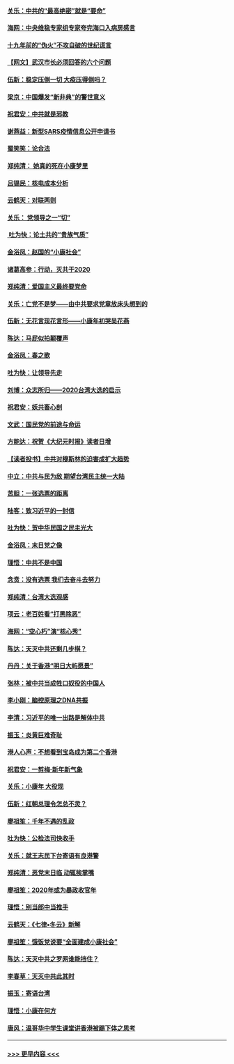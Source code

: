 #### [关乐：中共的“最高绝密”就是“要命”](../pages/nsc993/n11816946.md?t=01242322) 
#### [海网：中央维稳专家组专家夸完海口入病房感言](../pages/nsc993/n11815138.md?t=01242322) 
#### [十九年前的“伪火”不攻自破的世纪谎言](../pages/nsc993/n11813238.md?t=01242322) 
#### [【网文】武汉市长必须回答的六个问题](../pages/nsc993/n11813848.md?t=01242322) 
#### [伍新：稳定压倒一切 大疫压得倒吗？](../pages/nsc993/n11812634.md?t=01242322) 
#### [梁京：中国爆发“新非典”的警世意义](../pages/nsc993/n11812554.md?t=01242322) 
#### [祝君安：中共就是邪教](../pages/nsc993/n11812431.md?t=01242322) 
#### [谢燕益：新型SARS疫情信息公开申请书](../pages/nsc993/n11808840.md?t=01242322) 
#### [蜀笑笑：论合法](../pages/nsc993/n11808064.md?t=01242322) 
#### [郑纯清： 她真的死在小康梦里](../pages/nsc993/n11806623.md?t=01242322) 
#### [吕锡民：核电成本分析](../pages/nsc993/n11806284.md?t=01242322) 
#### [云鹤天：对联两则](../pages/nsc993/n11805957.md?t=01242322) 
#### [关乐： 党领导之一“切”](../pages/nsc993/n11804505.md?t=01242322) 
#### [ 吐为快：论土共的“贵族气质”](../pages/nsc993/n11804490.md?t=01242322) 
#### [金浴凤：赵国的“小康社会”](../pages/nsc993/n11804452.md?t=01242322) 
#### [诸葛高参：行动，灭共于2020](../pages/nsc993/n11804120.md?t=01242322) 
#### [郑纯清：爱国主义最终要党命](../pages/nsc993/n11802197.md?t=01242322) 
#### [关乐：亡党不是梦——由中共要求党章放床头想到的](../pages/nsc993/n11802156.md?t=01242322) 
#### [伍新：无花言现花言形——小康年初哭吴花燕](../pages/nsc993/n11800044.md?t=01242322) 
#### [陈达：马屁似拍颠覆声](../pages/nsc993/n11800010.md?t=01242322) 
#### [金浴凤：春之歌](../pages/nsc993/n11797687.md?t=01242322) 
#### [吐为快：让领导先走](../pages/nsc993/n11797512.md?t=01242322) 
#### [刘博：众志所归——2020台湾大选的启示](../pages/nsc993/n11796878.md?t=01242322) 
#### [祝君安：妖共畜心剖](../pages/nsc993/n11794273.md?t=01242322) 
#### [文武：国民党的前途与命运](../pages/nsc993/n11794198.md?t=01242322) 
#### [方能达：祝贺《大纪元时报》读者日增](../pages/nsc993/n11793807.md?t=01242322) 
#### [【读者投书】中共对穆斯林的迫害成扩大趋势](../pages/nsc993/n11791371.md?t=01242322) 
#### [中立：中共与民为敌 期望台湾民主统一大陆](../pages/nsc993/n11790392.md?t=01242322) 
#### [苦胆：一张选票的距离](../pages/nsc993/n11788914.md?t=01242322) 
#### [陆客：致习近平的一封信](../pages/nsc993/n11788867.md?t=01242322) 
#### [吐为快：贺中华民国之民主光大](../pages/nsc993/n11788618.md?t=01242322) 
#### [金浴凤：末日党之像](../pages/nsc993/n11787475.md?t=01242322) 
#### [理悟：中共不是中国](../pages/nsc993/n11787463.md?t=01242322) 
#### [念贲：没有选票  我们去奋斗去努力](../pages/nsc993/n11787398.md?t=01242322) 
#### [郑纯清：台湾大选观感](../pages/nsc993/n11786210.md?t=01242322) 
#### [项云：老百姓看“打黑除恶”](../pages/nsc993/n11785398.md?t=01242322) 
#### [海网：“空心朽”演“核心秀”](../pages/nsc993/n11783874.md?t=01242322) 
#### [陈达：天灭中共还剩几步棋？](../pages/nsc993/n11783719.md?t=01242322) 
#### [丹丹：关于香港“明日大屿愿景”](../pages/nsc993/n11783273.md?t=01242322) 
#### [张林：被中共当成牲口奴役的中国人](../pages/nsc993/n11782397.md?t=01242322) 
#### [李小刚：脑控原理之DNA共振](../pages/nsc993/n11780962.md?t=01242322) 
#### [李清：习近平的唯一出路是解体中共](../pages/nsc993/n11780866.md?t=01242322) 
#### [振玉：炎黄巨难奇耻](../pages/nsc993/n11779632.md?t=01242322) 
#### [港人心声：不想看到宝岛成为第二个香港](../pages/nsc993/n11778817.md?t=01242322) 
#### [祝君安：一剪梅‧新年新气象](../pages/nsc993/n11776340.md?t=01242322) 
#### [关乐：小康年 大役现](../pages/nsc993/n11774213.md?t=01242322) 
#### [伍新：红朝总理令怎总不灵？](../pages/nsc993/n11770813.md?t=01242322) 
#### [廖祖笙：千年不遇的乱政](../pages/nsc993/n11770373.md?t=01242322) 
#### [吐为快：公检法司快收手](../pages/nsc993/n11770359.md?t=01242322) 
#### [关乐：就王志民下台寄语有良港警](../pages/nsc993/n11769903.md?t=01242322) 
#### [郑纯清：恶党末日临 动辄挨掌嘴](../pages/nsc993/n11769356.md?t=01242322) 
#### [廖祖笙：2020年或为暴政收官年](../pages/nsc993/n11768216.md?t=01242322) 
#### [理悟：别当郎中当推手](../pages/nsc993/n11768243.md?t=01242322) 
#### [云鹤天：《七律▪冬云》新解](../pages/nsc993/n11768204.md?t=01242322) 
#### [廖祖笙：饿饭党说要“全面建成小康社会”](../pages/nsc993/n11767482.md?t=01242322) 
#### [陈达：天灭中共之罗网谁能挡住？](../pages/nsc993/n11767465.md?t=01242322) 
#### [李春草：天灭中共此其时](../pages/nsc993/n11767452.md?t=01242322) 
#### [振玉：寄语台湾](../pages/nsc993/n11767432.md?t=01242322) 
#### [理悟：小康在何方](../pages/nsc993/n11767394.md?t=01242322) 
#### [唐风：温哥华中学生课堂讲香港被踢下体之思考](../pages/nsc993/n11766848.md?t=01242322) 

----
#### [ >>> 更早内容 <<< ](../indexes/nsc993-earlier.md)
